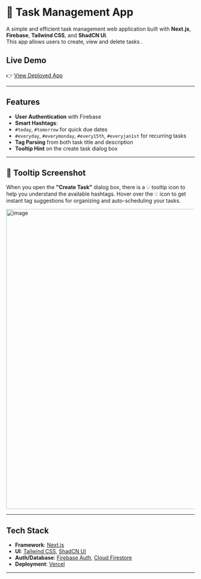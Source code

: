 # 📝 Task Management App

A simple and efficient task management web application built with **Next.js**, **Firebase**, **Tailwind CSS**, and **ShadCN UI**.  
This app allows users to create, view and delete tasks .

## Live Demo

👉 [View Deployed App](https://task-manager-app-eight-tau.vercel.app/login)  

---

## Features

-  **User Authentication** with Firebase
-  **Smart Hashtags**:
  - `#today`, `#tomorrow` for quick due dates
  - `#everyday`, `#everymonday`, `#every15th`, `#everyjan1st` for recurring tasks
-  **Tag Parsing** from both task title and description
-  **Tooltip Hint** on the create task dialog box

---

## 📸 Tooltip Screenshot

When you open the **"Create Task"** dialog box, there is a 💡 tooltip icon to help you understand the available hashtags. Hover over the 💡 icon to get instant tag suggestions for organizing and auto-scheduling your tasks.

<img width="800" height="800" alt="image" src="https://github.com/user-attachments/assets/b87c489e-9db7-4504-b841-1265a4b68fce" />

---

## Tech Stack

- **Framework**: [Next.js](https://nextjs.org/)
- **UI**: [Tailwind CSS](https://tailwindcss.com/), [ShadCN UI](https://ui.shadcn.com/)
- **Auth/Database**: [Firebase Auth](https://firebase.google.com/docs/auth), [Cloud Firestore](https://firebase.google.com/docs/firestore)
- **Deployment**: [Vercel](https://vercel.com/)

---


